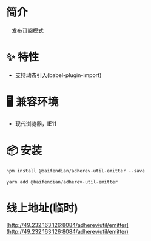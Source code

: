 # 简介
&ensp;&ensp;发布订阅模式

# ✨ 特性
- 支持动态引入(babel-plugin-import)

# 🖥 兼容环境
- 现代浏览器，IE11

# 📦 安装
```javascript
npm install @baifendian/adherev-util-emitter --save
``` 

```javascript
yarn add @baifendian/adherev-util-emitter
```

# 线上地址(临时)
[http://49.232.163.126:8084/adherev/util/emitter](http://49.232.163.126:8084/adherev/util/emitter)
